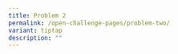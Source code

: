```yaml
---
title: Problem 2
permalink: /open-challenge-pages/problem-two/
variant: tiptap
description: ""
---
```

